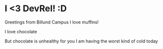 # I <3 DevRel! :D

Greetings from Billund Campus
I love muffins!

I love chocolate

But chocolate is unhealthy for you
I am having the worst kind of cold today
